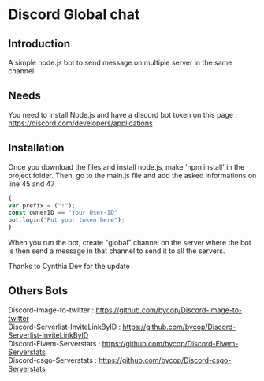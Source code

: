 # Discord Global chat

## Introduction

A simple node.js bot to send message on multiple server in the same channel.

## Needs

You need to install Node.js and have a discord bot token on this page : https://discord.com/developers/applications

## Installation

Once you download the files and install node.js, make 'npm install' in the project folder. Then, go to the main.js file and add the asked informations on line 45 and 47
```javascript
{
var prefix = ("!");
const ownerID == "Your User-ID"
bot.login("Put your token here");
}
```
When you run the bot, create "global" channel on the server where the bot is then send a message in that channel to send it to all the servers.

Thanks to Cynthia Dev for the update 

## Others Bots

Discord-Image-to-twitter : https://github.com/bycop/Discord-Image-to-twitter <br>
Discord-Serverlist-InviteLinkByID : https://github.com/bycop/Discord-Serverlist-InviteLinkByID <br>
Discord-Fivem-Serverstats : https://github.com/bycop/Discord-Fivem-Serverstats <br>
Discord-csgo-Serverstats : https://github.com/bycop/Discord-csgo-Serverstats
